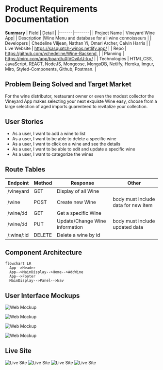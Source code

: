 # Product Requirements Documentation

**Summary**
| Field | Detail |
|-------|--------|
| Project Name | Vineyard Wine App|
| Description |Wine Menu and database for all wine connoisseurs |
| Developers | Chedeline Viljean, Nathan Yi, Omari Archer, Calvin Harris |
| Live Website | https://sasquatch-winos.netlify.app/ |
| Repo | https://github.com/vchedeline/Wine-Backend,  |
| Planning | https://miro.com/app/board/uXjVOvArU-k=/ |
| Technologies | HTML,CSS, JavaScript, REACT, NodeJS, Mongoose, MongoDB, Netlify, Heroku, Imgur, Miro, Styled-Components, Github, Postman. |


## Problem Being Solved and Target Market

For the wine distributor, restaurant owner or even the modest collector the Vineyard App makes selecting your next exquiste Wine easy, choose from a large selection of aged imports guarenteed to revitalize your collection.

## User Stories

- As a user, I want to add a wine to list
- As a user, I want to be able to delete a specific wine
- As a user, I want to click on a wine and see the details
- As a user, I want to be able to edit and update a specific wine
- As a user, I want to categorize the wines

## Route Tables

| Endpoint   | Method | Response                       | Other                               |
| ---------- | ------ | ------------------------------ | ----------------------------------- |
| /vineyard  | GET    | Display of all Wine            |                                     |
| /wine      | POST   | Create new Wine                | body must include data for new item |
| /wine/:id  | GET    | Get a specific Wine            |                                     |
| /wine/:id  | PUT    | Update/Change Wine information | body must include updated data      |
| /:wine/:id | DELETE | Delete a wine by id            |                                     |

## Component Architecture

```mermaid
flowchart LR
  App-->Header
  App-->MainDisplay-->Home-->AddWine
  App-->Footer
  MainDisplay-->Panel-->Nav

```

## User Interface Mockups

![Web Mockup](https://i.imgur.com/wSE6lYM.png!)

![Web Mockup](https://i.imgur.com/OLjRw2t.jpg)

![Web Mockup](https://i.imgur.com/ptZstcA.jpg)

![Web Mockup](https://i.imgur.com/7C0ioOL.jpg)

## Live Site
![Live Site](https://i.imgur.com/l9njYFQ.png)
![Live Site](https://i.imgur.com/OfeSajv.png)
![Live Site](https://i.imgur.com/5tSEC1m.png)
![Live Site](https://i.imgur.com/vIKhECh.png)

